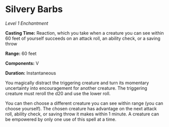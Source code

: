 # Silvery Barbs

_Level 1 Enchantment_

**Casting Time:** Reaction, which you take when a creature you can see within 60 feet of yourself succeeds on an attack roll, an ability check, or a saving throw

**Range:** 60 feet

**Components:** V

**Duration:** Instantaneous

You magically distract the triggering creature and turn its momentary uncertainty into encouragement for another creature. The triggering creature must reroll the d20 and use the lower roll.

You can then choose a different creature you can see within range (you can choose yourself). The chosen creature has advantage on the next attack roll, ability check, or saving throw it makes within 1 minute. A creature can be empowered by only one use of this spell at a time.